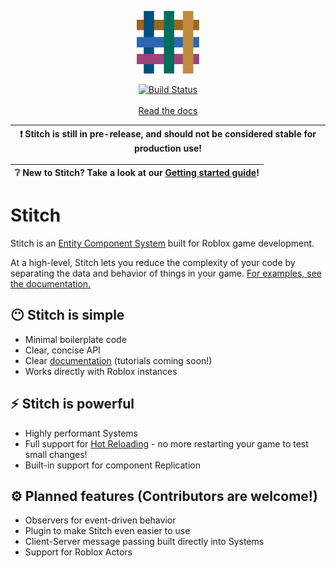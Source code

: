 <p align="center">
   <a href="https://sayhisam1.github.io/Stitch">
      <img 
         src="https://github.com/sayhisam1/Stitch/blob/master/docs/assets/logo.png" 
         alt="https://sayhisam1.github.io/Stitch"
         width="100"
      />
   </a>
</p>

<p align="center">
   <a href="https://github.com/sayhisam1/Stitch/actions/workflows/test.yml">
      <img src="https://github.com/sayhisam1/Stitch/actions/workflows/test.yml/badge.svg" alt="Build Status" />
   </a>
   <br></br>
   <a href="https://sayhisam1.github.io/Stitch">
    Read the docs
   </a>
</p>

<div align="center">

| :exclamation:  Stitch is still in pre-release, and should not be considered stable for production use! |
| ------------------------------------------------------------------------------------------------------ |

</div>

<div align="center">

| ❔ New to Stitch? Take a look at our [Getting started guide](docs/intro)! |
| ------------------------------------------------------------------------------------------------------ |

</div>

# **Stitch** 

Stitch is an [Entity Component System](https://en.wikipedia.org/wiki/Entity_component_system) built for Roblox game development.

At a high-level, Stitch lets you reduce the complexity of your code by separating the data and behavior of things in your game. [For examples, see the documentation.](https://sayhisam1.github.io/Stitch)

## 😶 **Stitch is simple**
- Minimal boilerplate code
- Clear, concise API
- Clear [documentation](https://sayhisam1.github.io/Stitch) (tutorials coming soon!)
- Works directly with Roblox instances

## ⚡ **Stitch is powerful**
- Highly performant Systems
- Full support for [Hot Reloading](https://en.wikipedia.org/wiki/Hot_swapping) - no more restarting your game to test small changes!
- Built-in support for component Replication

## ⚙️ **Planned features** (Contributors are welcome!)
- Observers for event-driven behavior
- Plugin to make Stitch even easier to use
- Client-Server message passing built directly into Systems
- Support for Roblox Actors

